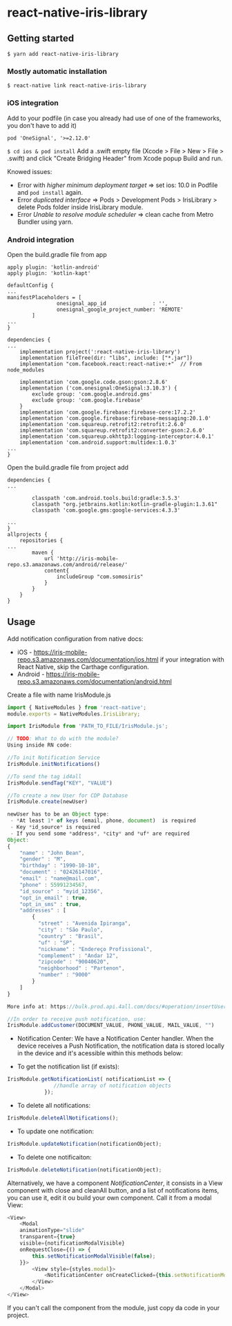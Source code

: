 # react-native-iris-library

## Getting started

`$ yarn add react-native-iris-library`

### Mostly automatic installation

`$ react-native link react-native-iris-library`
### iOS integration
Add to your podfile (in case you already had use of one of the frameworks, you don't have to add it)
```
pod 'OneSignal', '>=2.12.0'
```

`$ cd ios & pod install`
Add a .swift empty file (Xcode > File > New > File > .swift) and click "Create Bridging Header" from Xcode popup
Build and run.

Knowed issues:
* Error with *higher minimum deployment target* => set ios: 10.0 in Podfile and `pod install` again.
* Error *duplicated interface* => Pods > Development Pods > IrisLibrary > delete Pods folder inside IrisLibrary module.
* Error *Unable to resolve module scheduler* => clean cache from Metro Bundler using yarn.

### Android integration
Open the build.gradle file from app
```
apply plugin: 'kotlin-android'
apply plugin: 'kotlin-kapt'

defaultConfig {
...
manifestPlaceholders = [
                onesignal_app_id               : '',
                onesignal_google_project_number: 'REMOTE'
        ]
...
}

dependencies {
...
    implementation project(':react-native-iris-library')
    implementation fileTree(dir: "libs", include: ["*.jar"])
    implementation "com.facebook.react:react-native:+"  // From node_modules

    implementation 'com.google.code.gson:gson:2.8.6'
    implementation ('com.onesignal:OneSignal:3.10.3') {
        exclude group: 'com.google.android.gms'
        exclude group: 'com.google.firebase'
    }
    implementation 'com.google.firebase:firebase-core:17.2.2'
    implementation 'com.google.firebase:firebase-messaging:20.1.0'
    implementation 'com.squareup.retrofit2:retrofit:2.6.0'
    implementation 'com.squareup.retrofit2:converter-gson:2.6.0'
    implementation 'com.squareup.okhttp3:logging-interceptor:4.0.1'
    implementation 'com.android.support:multidex:1.0.3'
...
}
```
Open the build.gradle file from project
add 
```
dependencies {
...

        classpath 'com.android.tools.build:gradle:3.5.3'
        classpath "org.jetbrains.kotlin:kotlin-gradle-plugin:1.3.61"
        classpath 'com.google.gms:google-services:4.3.3'

...
}
allprojects {
    repositories {
...
        maven {
            url 'http://iris-mobile-repo.s3.amazonaws.com/android/release/'
            content{
                includeGroup "com.somosiris"
            }
        }
    }
}
```


## Usage
Add notification configuration from native docs:
- iOS     - https://iris-mobile-repo.s3.amazonaws.com/documentation/ios.html
if your integration with React Native, skip the Carthage configuration.
- Android - https://iris-mobile-repo.s3.amazonaws.com/documentation/android.html

Create a file with name IrisModule.js

```javascript
import { NativeModules } from 'react-native';
module.exports = NativeModules.IrisLibrary;

```

```javascript
import IrisModule from 'PATH_TO_FILE/IrisModule.js';

// TODO: What to do with the module?
Using inside RN code:

//To init Notification Service
IrisModule.initNotifications()

//To send the tag id4all
IrisModule.sendTag("KEY", "VALUE")

//To create a new User for CDP Database
IrisModule.create(newUser)

newUser has to be an Object type:
 - *At least 1* of keys (email, phone, document)  is required
 - Key *id_source* is required
 - If you send some *address*, *city* and *uf* are required 
Object:
{
    "name" : "John Bean",
    "gender" : "M",
    "birthday" : "1990-10-10",
    "document" : "02426147016",
    "email" : "name@mail.com",
    "phone" : 55991234567,
    "id_source" : "myid_12356",
    "opt_in_email" : true,
    "opt_in_sms" : true,
    "addresses" : [
        {
          "street" : "Avenida Ipiranga",
          "city" : "São Paulo",
          "country" : "Brasil",
          "uf" : "SP",
          "nickname" : "Endereço Profissional",
          "complement" : "Andar 12",
          "zipcode" : "90040620",
          "neighborhood" : "Partenon",
          "number" : "9000"
        }
    ]
}

More info at: https://bulk.prod.api.4all.com/docs/#operation/insertUsers

//In order to receive push notification, use:
IrisModule.addCustomer(DOCUMENT_VALUE, PHONE_VALUE, MAIL_VALUE, "")


```

- Notification Center:
We have a Notification Center handler. When the device receives a Push Notification, the notification data is stored locally in the device and it's acessible within this methods below:

- To get the notification list (if exists):
```javascript
IrisModule.getNotificationList( notificationList => {
               //handle array of notification objects
            });
```

- To delete all notifications:
```javascript
IrisModule.deleteAllNotifications();
```

- To update one notification:
```javascript
IrisModule.updateNotification(notificationObject);
```

- To delete one notificaiton:
```javascript
IrisModule.deleteNotification(notificationObject);
```

Alternatively, we have a component *NotificationCenter*, it consists in a View component with close and cleanAll button, and a list of notifications items, you can use it, edit it ou build your own component. Call it from a modal View:

```javascript
<View>
    <Modal 
    animationType="slide"
    transparent={true}
    visible={notificationModalVisible}
    onRequestClose={() => { 
        this.setNotificationModalVisible(false);
    }}>
        <View style={styles.modal}>
            <NotificationCenter onCreateClicked={this.setNotificationModalVisible}/>
        </View>
    </Modal>
</View>
```

If you can't call the component from the module, just copy da code in your project.
